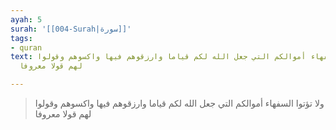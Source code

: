 ```yaml
---
ayah: 5
surah: '[[004-Surah|سورة]]'
tags:
- quran
text: ولا تؤتوا السفهاء أموالكم التي جعل الله لكم قياما وارزقوهم فيها واكسوهم وقولوا
  لهم قولا معروفا

---
```

> ولا تؤتوا السفهاء أموالكم التي جعل الله لكم قياما وارزقوهم فيها واكسوهم وقولوا لهم قولا معروفا
